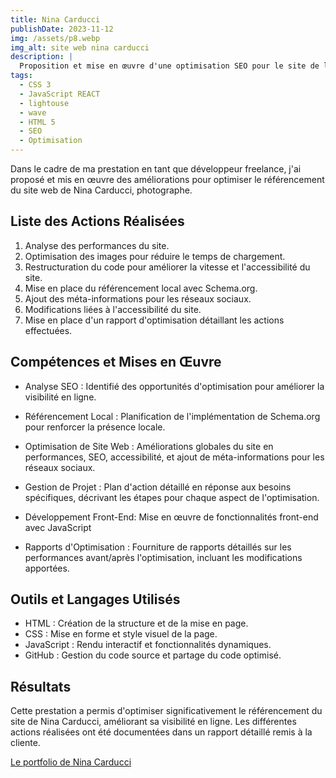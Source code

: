 ```yaml
---
title: Nina Carducci
publishDate: 2023-11-12
img: /assets/p8.webp
img_alt: site web nina carducci
description: |
  Proposition et mise en œuvre d'une optimisation SEO pour le site de la photographe Nina Carducci.
tags:
  - CSS 3
  - JavaScript REACT
  - lightouse
  - wave
  - HTML 5
  - SEO
  - Optimisation
---
```


Dans le cadre de ma prestation en tant que développeur freelance, j'ai proposé et mis en œuvre des améliorations pour optimiser le référencement du site web de Nina Carducci, photographe.

## Liste des Actions Réalisées

1. Analyse des performances du site.
2. Optimisation des images pour réduire le temps de chargement.
3. Restructuration du code pour améliorer la vitesse et l'accessibilité du site.
4. Mise en place du référencement local avec Schema.org.
5. Ajout des méta-informations pour les réseaux sociaux.
6. Modifications liées à l'accessibilité du site.
7. Mise en place d'un rapport d'optimisation détaillant les actions effectuées.

## Compétences et Mises en Œuvre

- Analyse SEO : Identifié des opportunités d'optimisation pour améliorer la visibilité en ligne.

- Référencement Local : Planification de l'implémentation de Schema.org pour renforcer la présence locale.

- Optimisation de Site Web : Améliorations globales du site en performances, SEO, accessibilité, et ajout de méta-informations pour les réseaux sociaux.

- Gestion de Projet : Plan d'action détaillé en réponse aux besoins spécifiques, décrivant les étapes pour chaque aspect de l'optimisation.

- Développement Front-End: Mise en œuvre de fonctionnalités front-end avec JavaScript

- Rapports d'Optimisation : Fourniture de rapports détaillés sur les performances avant/après l'optimisation, incluant les modifications apportées.

## Outils et Langages Utilisés

- HTML : Création de la structure et de la mise en page.
- CSS : Mise en forme et style visuel de la page.
- JavaScript : Rendu interactif et fonctionnalités dynamiques.
- GitHub : Gestion du code source et partage du code optimisé.

## Résultats

Cette prestation a permis d'optimiser significativement le référencement du site de Nina Carducci, améliorant sa visibilité en ligne. Les différentes actions réalisées ont été documentées dans un rapport détaillé remis à la cliente.


<a href ="https://github.com/Ginny-Siix/p9"> Le portfolio de Nina Carducci <a>
